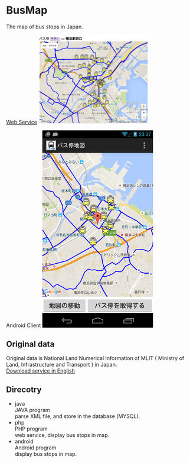 BusMap
===============

The map of bus stops in Japan.<br/>

[Web Service](http://busmap.ohwada.jp/) 
<img src="https://raw.githubusercontent.com/ohwada/BusMap/master/docs/php/screenshot.png" width="300" />

Android Client
<img src="https://raw.githubusercontent.com/ohwada/BusMap/master/docs/android/google_play/screenshot/5_get.png" width="300"  width="150" />

## Original data
Original data is National Land Numerical Information of MLIT ( Ministry of Land, Infrastructure and Transport ) in Japan.<br/>
[Download service in English](http://nlftp.mlit.go.jp/ksj-e/)

## Direcotry
- java <br/>
JAVA program<br/>
parse XML file, and store in the database (MYSQL). <br/>
- php <br/>
PHP program<br/>
web service, display bus stops in map. <br/>
- android <br/>
Android program<br/>
display bus stops in map. <br/>
